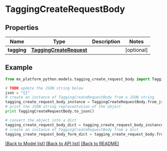 # TaggingCreateRequestBody


## Properties
Name | Type | Description | Notes
------------ | ------------- | ------------- | -------------
**tagging** | [**TaggingCreateRequest**](TaggingCreateRequest.md) |  | [optional] 

## Example

```python
from mx_platform_python.models.tagging_create_request_body import TaggingCreateRequestBody

# TODO update the JSON string below
json = "{}"
# create an instance of TaggingCreateRequestBody from a JSON string
tagging_create_request_body_instance = TaggingCreateRequestBody.from_json(json)
# print the JSON string representation of the object
print TaggingCreateRequestBody.to_json()

# convert the object into a dict
tagging_create_request_body_dict = tagging_create_request_body_instance.to_dict()
# create an instance of TaggingCreateRequestBody from a dict
tagging_create_request_body_form_dict = tagging_create_request_body.from_dict(tagging_create_request_body_dict)
```
[[Back to Model list]](../README.md#documentation-for-models) [[Back to API list]](../README.md#documentation-for-api-endpoints) [[Back to README]](../README.md)


